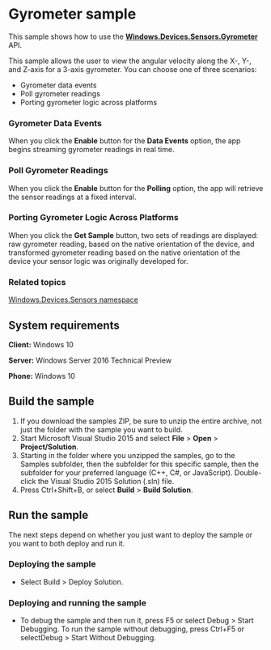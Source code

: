 <!---
  category: DevicesSensorsAndPower
  samplefwlink: http://go.microsoft.com/fwlink/p/?LinkId=620548
--->

# Gyrometer sample

This sample shows how to use the [**Windows.Devices.Sensors.Gyrometer**](http://msdn.microsoft.com/library/windows/apps/br225718) API.

This sample allows the user to view the angular velocity along the X-, Y-, and Z-axis for a 3-axis gyrometer. You can choose one of three scenarios:

-   Gyrometer data events
-   Poll gyrometer readings
-   Porting gyrometer logic across platforms

### Gyrometer Data Events

When you click the **Enable** button for the **Data Events** option, the app begins streaming gyrometer readings in real time.

### Poll Gyrometer Readings

When you click the **Enable** button for the **Polling** option, the app will retrieve the sensor readings at a fixed interval.

### Porting Gyrometer Logic Across Platforms

When you click the **Get Sample** button, two sets of readings are displayed: raw gyrometer reading, based on the native orientation of the device, and transformed gyrometer reading based on the native orientation of the device your sensor logic was originally developed for.

### Related topics

[Windows.Devices.Sensors namespace](http://go.microsoft.com/fwlink/p/?linkid=241981)

## System requirements

**Client:** Windows 10

**Server:** Windows Server 2016 Technical Preview

**Phone:** Windows 10

## Build the sample

1. If you download the samples ZIP, be sure to unzip the entire archive, not just the folder with the sample you want to build. 
2. Start Microsoft Visual Studio 2015 and select **File** \> **Open** \> **Project/Solution**.
3. Starting in the folder where you unzipped the samples, go to the Samples subfolder, then the subfolder for this specific sample, then the subfolder for your preferred language (C++, C#, or JavaScript). Double-click the Visual Studio 2015 Solution (.sln) file.
4. Press Ctrl+Shift+B, or select **Build** \> **Build Solution**.

## Run the sample

The next steps depend on whether you just want to deploy the sample or you want to both deploy and run it.

### Deploying the sample

- Select Build > Deploy Solution. 

### Deploying and running the sample

- To debug the sample and then run it, press F5 or select Debug >  Start Debugging. To run the sample without debugging, press Ctrl+F5 or selectDebug > Start Without Debugging. 
